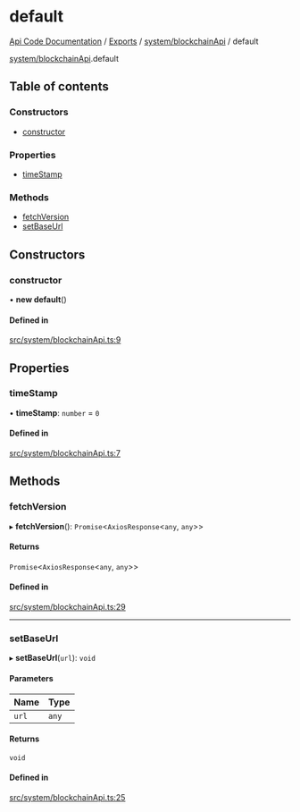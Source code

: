 # default
 
[Api Code Documentation](../README.md) / [Exports](../modules.md) / [system/blockchainApi](../modules/system_blockchainApi.md) / default

[system/blockchainApi](../modules/system_blockchainApi.md).default

## Table of contents

### Constructors

- [constructor](system_blockchainApi.default.md#constructor)

### Properties

- [timeStamp](system_blockchainApi.default.md#timestamp)

### Methods

- [fetchVersion](system_blockchainApi.default.md#fetchversion)
- [setBaseUrl](system_blockchainApi.default.md#setbaseurl)

## Constructors

### constructor

• **new default**()

#### Defined in

[src/system/blockchainApi.ts:9](https://github.com/openkfw/TruBudget/blob/1602d8b/api/src/system/blockchainApi.ts#L9)

## Properties

### timeStamp

• **timeStamp**: `number` = `0`

#### Defined in

[src/system/blockchainApi.ts:7](https://github.com/openkfw/TruBudget/blob/1602d8b/api/src/system/blockchainApi.ts#L7)

## Methods

### fetchVersion

▸ **fetchVersion**(): `Promise`\<`AxiosResponse`\<`any`, `any`\>\>

#### Returns

`Promise`\<`AxiosResponse`\<`any`, `any`\>\>

#### Defined in

[src/system/blockchainApi.ts:29](https://github.com/openkfw/TruBudget/blob/1602d8b/api/src/system/blockchainApi.ts#L29)

___

### setBaseUrl

▸ **setBaseUrl**(`url`): `void`

#### Parameters

| Name | Type |
| :------ | :------ |
| `url` | `any` |

#### Returns

`void`

#### Defined in

[src/system/blockchainApi.ts:25](https://github.com/openkfw/TruBudget/blob/1602d8b/api/src/system/blockchainApi.ts#L25)
